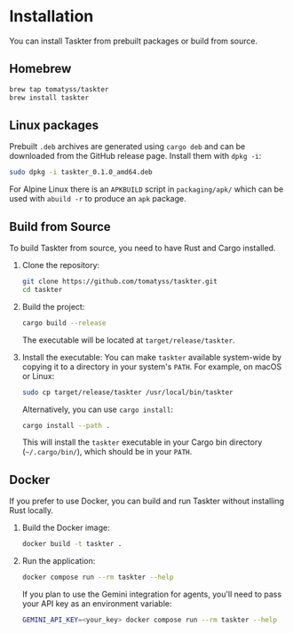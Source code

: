 # Installation

You can install Taskter from prebuilt packages or build from source.

## Homebrew

```bash
brew tap tomatyss/taskter
brew install taskter
```

## Linux packages

Prebuilt `.deb` archives are generated using `cargo deb` and can be downloaded
from the GitHub release page. Install them with `dpkg -i`:

```bash
sudo dpkg -i taskter_0.1.0_amd64.deb
```

For Alpine Linux there is an `APKBUILD` script in `packaging/apk/` which can be
used with `abuild -r` to produce an `apk` package.

## Build from Source

To build Taskter from source, you need to have Rust and Cargo installed.

1.  Clone the repository:
    ```bash
    git clone https://github.com/tomatyss/taskter.git
    cd taskter
    ```

2.  Build the project:
    ```bash
    cargo build --release
    ```
    The executable will be located at `target/release/taskter`.

3.  Install the executable:
    You can make `taskter` available system-wide by copying it to a directory in your system's `PATH`. For example, on macOS or Linux:
    ```bash
    sudo cp target/release/taskter /usr/local/bin/taskter
    ```
    Alternatively, you can use `cargo install`:
    ```bash
    cargo install --path .
    ```
    This will install the `taskter` executable in your Cargo bin directory (`~/.cargo/bin/`), which should be in your `PATH`.

## Docker

If you prefer to use Docker, you can build and run Taskter without installing Rust locally.

1.  Build the Docker image:
    ```bash
    docker build -t taskter .
    ```

2.  Run the application:
    ```bash
    docker compose run --rm taskter --help
    ```
    If you plan to use the Gemini integration for agents, you'll need to pass your API key as an environment variable:
    ```bash
    GEMINI_API_KEY=<your_key> docker compose run --rm taskter --help
    ```

